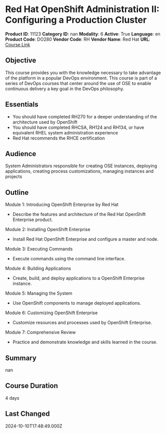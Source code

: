 # Red Hat OpenShift Administration II: Configuring a Production Cluster

**Product ID**: 11123
**Category ID**: nan
**Modality**: 6
**Active**: True
**Language**: en
**Product Code**: DO280
**Vendor Code**: RH
**Vendor Name**: Red Hat
**URL**: [Course Link](https://www.fastlaneus.com/course/redhat-do280)

## Objective
This course provides you with the knowledge necessary to take advantage of the platform in a popular DevOps environment. This course is part of a series of DevOps courses that center around the use of OSE to enable continuous delivery a key goal in the DevOps philosophy.

## Essentials
- You should have completed RH270 for a deeper understanding of the architecture used by OpenShift
- You should have completed RHCSA, RH124 and RH134, or have equivalent RHEL system administration experience
- Red Hat recommends the RHCE certification

## Audience
System Administrators responsible for creating OSE instances, deploying applications, creating process customizations, managing instances and projects

## Outline
Module 1: Introducing OpenShift Enterprise by Red Hat 



- Describe the features and architecture of the Red Hat OpenShift Enterprise product.

Module 2: Installing OpenShift Enterprise 



- Install Red Hat OpenShift Enterprise and configure a master and node.

Module 3: Executing Commands 



- Execute commands using the command line interface.

Module 4: Building Applications 



- Create, build, and deploy applications to a OpenShift Enterprise instance.

Module 5: Managing the System 



- Use OpenShift components to manage deployed applications.

Module 6: Customizing OpenShift Enterprise 



- Customize resources and processes used by OpenShift Enterprise.

Module 7: Comprehensive Review 



- Practice and demonstrate knowledge and skills learned in the course.

## Summary
nan

## Course Duration
4 days

## Last Changed
2024-10-10T17:48:49.000Z
